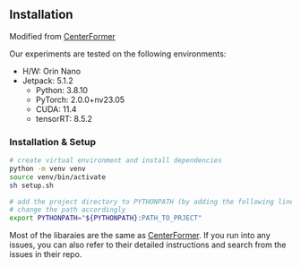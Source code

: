 ## Installation
Modified from [CenterFormer](https://github.com/TuSimple/centerformer)

Our experiments are tested on the following environments:
- H/W: Orin Nano
- Jetpack: 5.1.2
    - Python: 3.8.10
    - PyTorch: 2.0.0+nv23.05
    - CUDA: 11.4
    - tensorRT: 8.5.2

### Installation & Setup
```bash
# create virtual environment and install dependencies
python -m venv venv
source venv/bin/activate
sh setup.sh
```

```bash
# add the project directory to PYTHONPATH (by adding the following line to ~/.bashrc)
# change the path accordingly
export PYTHONPATH="${PYTHONPATH}:PATH_TO_PRJECT"
```

Most of the libaraies are the same as [CenterFormer](https://github.com/TuSimple/centerformer). If you run into any issues, you can also refer to their detailed instructions and search from the issues in their repo.